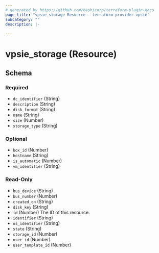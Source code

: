 ```yaml
---
# generated by https://github.com/hashicorp/terraform-plugin-docs
page_title: "vpsie_storage Resource - terraform-provider-vpsie"
subcategory: ""
description: |-
  
---
```


# vpsie_storage (Resource)





<!-- schema generated by tfplugindocs -->
## Schema

### Required

- `dc_identifier` (String)
- `description` (String)
- `disk_format` (String)
- `name` (String)
- `size` (Number)
- `storage_type` (String)

### Optional

- `box_id` (Number)
- `hostname` (String)
- `is_automatic` (Number)
- `vm_identifier` (String)

### Read-Only

- `bus_device` (String)
- `bus_number` (Number)
- `created_on` (String)
- `disk_key` (String)
- `id` (Number) The ID of this resource.
- `identifier` (String)
- `os_identifier` (String)
- `state` (String)
- `storage_id` (Number)
- `user_id` (Number)
- `user_template_id` (Number)
